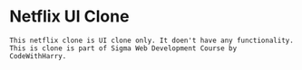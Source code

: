 # Netflix UI Clone
```
This netflix clone is UI clone only. It doen't have any functionality.
This is clone is part of Sigma Web Development Course by CodeWithHarry.
```
